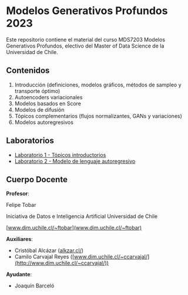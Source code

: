 # Modelos Generativos Profundos 2023

Este repositorio contiene el material del curso MDS7203 Modelos Generativos Profundos, electivo del Master of Data Science de la Universidad de Chile.

## Contenidos
1. Introducción (definiciones, modelos gráficos, métodos de sampleo y transporte óptimo)
2. Autoencoders variacionales
3. Modelos basados en Score
4. Modelos de difusión
5. Tópicos complementarios (flujos normalizantes, GANs y variaciones)
6. Modelos autoregresivos

## Laboratorios
- [Laboratorio 1 - Tópicos introductorios](labs/MDS7203_Lab1_Intro.pdf)
- [Laboratorio 2 - Modelo de lenguaje autoregresivo](labs/Lab2_GPT.ipynb)

## Cuerpo Docente

**Profesor**:

Felipe Tobar

Iniciativa de Datos e Inteligencia Artificial Universidad de Chile

[www.dim.uchile.cl/~ftobar](www.dim.uchile.cl/~ftobar)

**Auxiliares**:
- Cristóbal Alcázar ([alkzar.cl/](https://alkzar.cl/))
- Camilo Carvajal Reyes ([www.dim.uchile.cl/~ccarvajal/](http://www.dim.uchile.cl/~ccarvajal/))

**Ayudante**:
- Joaquín Barceló
